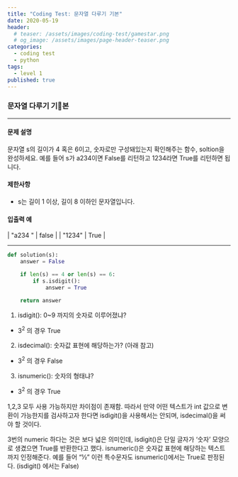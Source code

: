 ```yaml
---
title: "Coding Test: 문자열 다루기 기본"
date: 2020-05-19
header:
  # teaser: /assets/images/coding-test/gamestar.png
  # og_image: /assets/images/page-header-teaser.png
categories:
  - coding test
  - python
tags:
  - level 1
published: true
---
```


### 문자열 다루기 기본

---

#### 문제 설명

문자열 s의 길이가 4 혹은 6이고, 숫자로만 구성돼있는지 확인해주는 함수, soltion을 완성하세요. 예를 들어 s가 a234이면 False를 리턴하고 1234라면 True를 리턴하면 됩니다.

#### 제한사항

- s는 길이 1 이상, 길이 8 이하인 문자열입니다.

#### 입출력 예

| "a234	" | false |
| "1234" | True |

---

```python
def solution(s):
    answer = False

    if len(s) == 4 or len(s) == 6:
        if s.isdigit():
            answer = True    

    return answer
```

1. isdigit(): 0~9 까지의 숫자로 이루어졌냐?
 - 3<sup>2</sup> 의 경우 True
2. isdecimal(): 숫자값 표현에 해당하는가? (아래 참고)
 - 3<sup>2</sup> 의 경우 False
3. isnumeric(): 숫자의 형태냐?
 - 3<sup>2</sup> 의 경우 True

1,2,3 모두 사용 가능하지만 차이점이 존재함. 따라서 만약 어떤 텍스트가 int 값으로 변환이 가능한지를 검사하고자 한다면 isdigit()을 사용해서는 안되며, isdecimal()을 써야 할 것이다.

3번의 numeric 하다는 것은 보다 넓은 의미인데, isdigit()은 단일 글자가 ‘숫자’ 모양으로 생겼으면 True를 반환한다고 했다. isnumeric()은 숫자값 표현에 해당하는 텍스트까지 인정해준다. 예를 들어 “½” 이런 특수문자도 isnumeric()에서는 True로 판정된다. (isdigit() 에서는 False)
